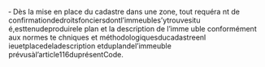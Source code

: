 ‐ Dès la mise en place du cadastre dans une zone, tout requéra nt de confirmationdedroitsfonciersdontl’immeubles’ytrouvesitu é,esttenudeproduirele plan et la description de l’imme uble conformément aux normes te chniques et méthodologiquesducadastreenl ieuetplacedeladescription etduplandel’immeuble prévusàl’article116duprésentCode.